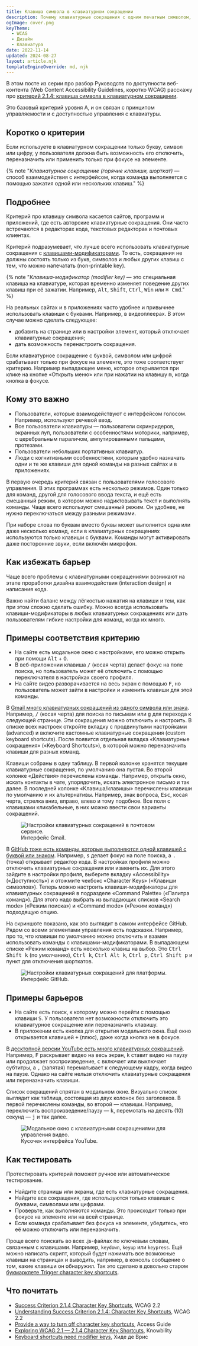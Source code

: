 ```yaml
---
title: Клавиша символа в клавиатурном сокращении
description: Почему клавиатурные сокращения с одним печатным символом, буквой или цифрой — барьер для пользователей.
ogImage: cover.png
keyTheme:
  - WCAG
  - Дизайн
  - Клавиатура
date: 2022-11-14
updated: 2024-08-27
layout: article.njk
templateEngineOverride: md, njk
---
```


В этом посте из серии про разбор Руководств по доступности веб-контента (Web Content Accessibility Guidelines, коротко WCAG) расскажу про [критерий 2.1.4: клавиша символа в клавиатурном сокращении](https://www.w3.org/TR/WCAG22/#character-key-shortcuts).

Это базовый критерий уровня A, и он связан с принципом управляемости и с доступностью управления с клавиатуры.

## Коротко о критерии

Если используете в клавиатурном сокращении только букву, символ или цифру, у пользователя должна быть возможность его отключить, переназначить или применить только при фокусе на элементе.

{% note "_Клавиатурное сокращение (горячие клавиши, шорткат)_ — способ взаимодействия с интерфейсом, когда команда выполняется с помощью зажатия одной или нескольких клавиш." %}

## Подробнее

Критерий про клавишу символа касается сайтов, программ и приложений, где есть авторские клавиатурные сокращения. Они часто встречаются в редакторах кода, текстовых редакторах и почтовых клиентах.

Критерий подразумевает, что лучше всего использовать клавиатурные сокращения с [клавишами-модификаторами](https://www.w3.org/TR/uievents-key/#keys-modifier). То есть, сокращения не должны состоять только из букв, символов и любых других клавиш с тем, что можно напечатать (non-printable key).

{% note "_Клавиша-модификатор (modifier key)_ — это специальная клавиша на клавиатуре, которая временно изменяет поведение других клавиш при её зажатии. Например, <kbd>Alt</kbd>, <kbd>Shift</kbd>, <kbd>Ctrl</kbd>, <kbd>Win</kbd> или <kbd>⌘ Cmd</kbd>." %}

На реальных сайтах и в приложениях часто удобнее и привычнее использовать клавиши с буквами. Например, в видеоплеерах. В этом случае можно сделать следующее:

- добавить на странице или в настройки элемент, который отключает клавиатурные сокращения;
- дать возможность перенастроить сокращения.

Если клавиатурное сокращение с буквой, символом или цифрой срабатывает только при фокусе на элементе, это тоже соответствует критерию. Например выпадающее меню, которое открывается при клике на кнопке «Открыть меню» или при нажатии на клавишу <kbd>m</kbd>, когда кнопка в фокусе.

## Кому это важно

- Пользователи, которые взаимодействуют с интерфейсом голосом. Например, используют речевой ввод.
- Все пользователи клавиатуры — пользователи скринридеров, экранных луп, пользователи с особенностями моторики, например, с церебральным параличом, ампутированными пальцами, протезами.
- Пользователи небольших портативных клавиатур.
- Люди с когнитивными особенностями, которым удобно назначать одни и те же клавиши для одной команды на разных сайтах и в приложениях.

В первую очередь критерий связан с пользователями голосового управления. В этих программах есть несколько режимов. Один только для команд, другой для голосового ввода текста, и ещё есть смешанный режим, в котором можно надиктовывать текст и выполнять команды. Чаще всего используют смешанный режим. Он удобнее, не нужно переключаться между разными режимами.

При наборе слова по буквам вместо буквы может выполнится одна или даже несколько команд, если в клавиатурных сокращениях используются только клавиши с буквами. Команды могут активировать даже посторонние звуки, если включён микрофон.

## Как избежать барьер

Чаще всего проблемы с клавиатурными сокращениями возникают на этапе проработки дизайна взаимодействия (interaction design) и написания кода.

Важно найти баланс между лёгкостью нажатия на клавиши и тем, как при этом сложно сделать ошибку. Можно всегда использовать клавиши-модификаторы в любых клавиатурных сокращениях или дать пользователям гибкие настройки для команд, когда их много.

## Примеры соответствия критерию

- На сайте есть модальное окно с настройками, его можно открыть при помощи <kbd>Alt</kbd> + <kbd>O</kbd>.
- В веб-приложении клавиша <kbd>/</kbd> (косая черта) делает фокус на поле поиска, но пользователь может её отключить с помощью переключателя в настройках своего профиля.
- На сайте видео разворачивается на весь экран с помощью <kbd>F</kbd>, но пользователь может зайти в настройки и изменить клавиши для этой команды.

В [Gmail много клавиатурных сокращений из одного символа или знака](https://support.google.com/mail/answer/6594/). Например, <kbd>/</kbd> (косая черта) для поиска по письмам или <kbd>g</kbd> для перехода к следующей странице. Эти сокращения можно отключить и настроить. В списке всех настроек откройте вкладку с продвинутыми настройками (advanced) и включите кастомные клавиатурные сокращения (custom keyboard shortcuts). После появится отдельная вкладка «Клавиатурные сокращения» («Keyboard Shortcuts»), в которой можно переназначить клавиши для разных команд.

Клавиши собраны в одну таблицу. В первой колонке хранятся текущие клавиатурные сокращения, по умолчанию она пустая. Во второй колонке «Действия» перечислены команды. Например, открыть окно, искать контакты в чате, упорядочить, искать электронное письмо и так далее. В последней колонке «Клавиша/клавишы» перечислены клавиши по умолчанию и их альтернативы. Например, знак вопроса, <kbd>Esc</kbd>, косая черта, стрелка вниз, вправо, влево и тому подобное. Все поля с клавишами кликабельные, в них можно ввести свои варианты сокращений.

<figure class="article__image">
  <img
    class="article__image-item"
    src="images/gmail-keyboard-settings.png"
    alt="Настройки клавиатурных сокращений в почтовом сервисе."
  >
  <figcaption class="article__image-caption">
    Интерфейс Gmail.
  </figcaption>
</figure>

В [GitHub тоже есть команды, которые выполняются одной клавишей с буквой или знаком](https://docs.github.com/en/get-started/using-github/keyboard-shortcuts/). Например, <kbd>s</kbd> делает фокус на поле поиска, а <kbd>.</kbd> (точка) открывает редактор кода. В настройках профиля можно отключить клавиатурные сокращения или изменить их. Для этого зайдите в настройки профиля, выберите вкладку «Accessibility» («Доступность») и отожмите чекбокс «Character Keys» («Клавиши символов»). Теперь можно настроить клавиши-модификаторы для клавиатурных сокращений в подразделе «Command Palette» («Палитра команд»). Для этого надо выбрать из выпадающих списков «Search mode» («Режим поиска») и «Command mode» («Режим команд») подходящую опцию.

На скриншоте показано, как это выглядит в самом интерфейсе GitHub. Рядом со всеми элементами управления есть подсказки. Например, про то, что клавиши по умолчанию можно отключить и взамен использовать команды с клавишами-модификаторами. В выпадающем списке «Режим команд» есть несколько клавиш на выбор. Это <kbd>Ctrl Shift k</kbd> (по умолчанию), <kbd>Ctrl k</kbd>, <kbd>Ctrl Alt k</kbd>, <kbd>Ctrl p</kbd>, <kbd>Ctrl Shift p</kbd> и пункт для отключения шорткатов.

<figure class="article__image">
  <img
    class="article__image-item"
    src="images/github-keyboard-settings.png"
    alt="Настройки клавиатурных сокращений для платформы."
  >
  <figcaption class="article__image-caption">
    Интерфейс GitHub.
  </figcaption>
</figure>

## Примеры барьеров

- На сайте есть поиск, к которому можно перейти с помощью клавиши <kbd>S</kbd>. У пользователя нет возможности отключить это клавиатурное сокращение или переназначить клавишу.
- В приложении есть кнопка для открытия модального окна. Ещё окно открывается клавишей <kbd>+</kbd> (плюс), даже когда кнопка не в фокусе.

В [десктопной версии YouTube есть много клавиатурных сокращений](https://support.google.com/youtube/answer/7631406/). Например, <kbd>F</kbd> раскрывает видео на весь экран, <kbd>k</kbd> ставит видео на паузу или продолжает воспроизведение, <kbd>c</kbd> включает или выключает субтитры, а <kbd>,</kbd> (запятая) перематывает к следующему кадру, когда видео на паузе. Однако на сайте нельзя отключить клавиатурные сокращения или переназначить клавиши.

Список сокращений спрятан в модальном окне. Визуально список выглядит как таблица, состоящая из двух колонок без заголовков. В первой перечислены команды, во второй — клавиши. Например, переключить воспроизведение/паузу — <kbd>k</kbd>, перемотать на десять (10) секунд — <kbd>j</kbd> и так далее.

<figure class="article__image">
  <img
    class="article__image-item"
    src="images/youtube-shortcuts.png"
    alt="Модальное окно с клавиатурными сокращениями для управления видео."
  >
  <figcaption class="article__image-caption">
    Кусочек интерфейса YouTube.
  </figcaption>
</figure>

## Как тестировать

Протестировать критерий поможет ручное или автоматическое тестирование.

- Найдите страницы или экраны, где есть клавиатурные сокращения.
- Найдите все сокращения, где используются только клавиши с буквами, символами или цифрами.
- Проверьте, как выполняются команды. Это происходит только при фокусе на элементе или на всей странице.
- Если команда срабатывает без фокуса на элементе, убедитесь, что её можно отключить или переназначить.

Проще всего поискать во всех .js-файлах по ключевым словам, связанным с клавишами. Например, `keydown`, `keyup` или `keypress`. Ещё можно написать скрипт, который будет нажимать все возможные клавиши на страницах и выводить, например, в консоль сообщение о том, какие клавиши он обнаружил. Так это сделано в довольно старом [букмарклете Trigger character key shortcuts](http://3needs.org/en/testing/code/kb-shortcuts.html).

## Что почитать

- [Success Criterion 2.1.4 Character Key Shortcuts](https://www.w3.org/TR/WCAG22/#character-key-shortcuts), WCAG 2.2
- [Understanding Success Criterion 2.1.4: Character Key Shortcuts](https://www.w3.org/WAI/WCAG22/Understanding/character-key-shortcuts.html), WCAG 2.2
- [Provide a way to turn off character key shortcuts](https://www.accessguide.io/guide/character-key-shortcut/s), Access Guide
- [Exploring WCAG 2.1 — 2.1.4 Character Key Shortcuts](https://knowbility.org/blog/2018/WCAG21-214CharacterKeyShortcuts/), Knowbility
- [Keyboard shortcuts need modifier keys](https://hidde.blog/keyboard-shortcuts/), Хиде де Врис
